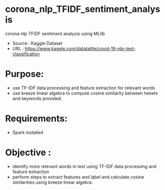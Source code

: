 # corona_nlp_TFIDF_sentiment_analysis
corona nlp TFIDF sentiment analysis using MLlib
- Source : Kaggle Dataset
- URL : https://www.kaggle.com/datatattle/covid-19-nlp-text-classification

# Purpose: 
- use TF-IDF data processing and feature extraction for relevant words
- use breeze linear algebra to compute cosine similarity between tweets and keywords provided.
		 
# Requirements: 
- Spark installed

# Objective :
- identify more relevant words in text using TF-IDF data processing and feature extraction
- perform steps to extract features and label and calculate cosine similarities using breeze linear algebra.